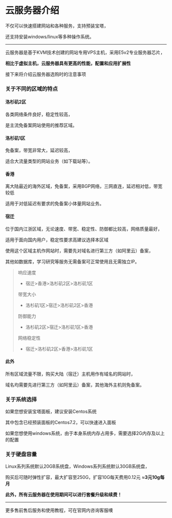 # 云服务器介绍

不仅可以快速搭建网站和各种服务，支持预装宝塔，

还支持安装windows/linux等多种操作系统。

---

云服务器是基于KVM技术创建的网站专用VPS主机，采用E5v2专业服务器芯片，

**相比于虚拟主机，云服务器具有更高的性能，配置和应用扩展性**

接下来将介绍云服务器选购时的注意事项



### 关于不同的区域的特点

#### 洛杉矶2区

各类网络条件良好，稳定性较高，

是主流免备案网站使用的推荐区域。

#### 洛杉矶1区

免备案，带宽非常大，延迟较高，

适合大流量类型的网站业务（如下载站等）。

#### 香港

离大陆最近的海外区域，免备案，采用BGP网络，三网直连，延迟相对低，带宽较低

适用于对低延迟有要求的免备案小体量网站业务。

#### 宿迁

位于国内江浙区域，无论速度、带宽、稳定性、防御都比较高，网络质量最好，

适用于面向国内用户，稳定性要求高建议选择本区域

使用这个区域主机作网站时，需要先对域名进行第三方（如阿里云）备案，

其他如数据库，学习研究等服务无需备案可正常使用且无需独立IP。

> 响应速度
>
> * 宿迁>香港>洛杉矶2区>洛杉矶1区
>
> 带宽大小
>
> * 洛杉矶1区>宿迁>洛杉矶2区>香港
>
> 防御能力
>
> * 洛杉矶2区>宿迁>洛杉矶1区>香港
>
> 网络稳定性
>
> * 宿迁>洛杉矶2区>香港>洛杉矶1区
>

#### 此外

所有区域流量不限，购买大陆（宿迁）主机用作有域名的网站时，

域名均需要先进行第三方（如阿里云）备案，其他海外主机则免备案。



### 关于系统选择

如果您想安装宝塔面板，建议安装Centos系统

其中包含已经预装面板的Centos7.2，可以快速进入面板

如果您想使用windows系统，由于本身系统内存占用多，需要选择2G内存及以上的配置

### 关于硬盘容量

Linux系列系统默认20GB系统盘，Windows系列系统默认30GB系统盘， 

购买后可随时弹性扩容，最大扩容至250G，扩容10G每天费用0.12元 ≈**3元10g每月**



**此外，所有云服务器在使用期间可以进行套餐升级和续费！**

------

更多售前售后服务和使用教程，可在官网内咨询客服噢